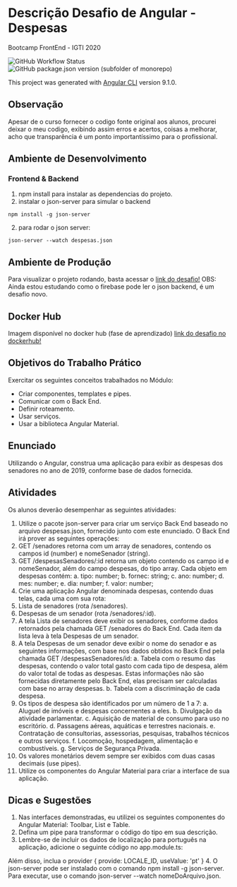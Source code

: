 # Descrição Desafio de Angular - Despesas

Bootcamp FrontEnd - IGTI 2020

![GitHub Workflow Status](https://github.com/FabianaTavares/Modulo2-Angular-Desafio/workflows/Gerador%20de%20CHANGELOG/badge.svg)
![GitHub package.json version (subfolder of monorepo)](https://img.shields.io/github/package-json/v/FabianaTavares/Modulo2-Angular-Desafio?color=blue)


This project was generated with [Angular CLI](https://github.com/angular/angular-cli) version 9.1.0.

## Observação

Apesar de o curso fornecer o codigo fonte original aos alunos, procurei deixar o meu codigo, exibindo assim erros e acertos, coisas a melhorar, acho que transparência é um ponto importantíssimo para o profissional.

## Ambiente de Desenvolvimento

### Frontend & Backend

1. npm install para instalar as dependencias do projeto.
2. instalar o json-server para simular o backend

```
npm install -g json-server
```

2. para rodar o json server:

```
json-server --watch despesas.json
```

## Ambiente de Produção

Para visualizar o projeto rodando, basta acessar o [link do desafio!](https://fabi-igti-angular-desafio-2.web.app/)
OBS: Ainda estou estudando como o firebase pode ler o json backend, é um desafio novo.

## Docker Hub

Imagem disponível no docker hub (fase de aprendizado) [link do desafio no dockerhub!](https://hub.docker.com/r/fabianatavares/angular-despesas)

## Objetivos do Trabalho Prático

Exercitar os seguintes conceitos trabalhados no Módulo:

- Criar componentes, templates e pipes.
- Comunicar com o Back End.
- Definir roteamento.
- Usar serviços.
- Usar a biblioteca Angular Material.

## Enunciado

Utilizando o Angular, construa uma aplicação para exibir as despesas dos senadores no ano de 2019, conforme base de dados fornecida.

## Atividades

Os alunos deverão desempenhar as seguintes atividades:

1. Utilize o pacote json-server para criar um serviço Back End baseado no arquivo
   despesas.json, fornecido junto com este enunciado. O Back End irá prover as
   seguintes operações:
1. GET /senadores retorna com um array de senadores, contendo os campos
   id (number) e nomeSenador (string).
1. GET /despesasSenadores/:id retorna um objeto contendo os campo id e
   nomeSenador, além do campo despesas, do tipo array. Cada objeto em
   despesas contém:
   a. tipo: number;
   b. fornec: string;
   c. ano: number;
   d. mes: number;
   e. dia: number;
   f. valor: number;
1. Crie uma aplicação Angular denominada despesas, contendo duas telas, cada uma
   com sua rota:
1. Lista de senadores (rota /senadores).
1. Despesas de um senador (rota /senadores/:id).
1. A tela Lista de senadores deve exibir os senadores, conforme dados retornados pela
   chamada GET /senadores do Back End. Cada item da lista leva à tela Despesas de
   um senador.
1. A tela Despesas de um senador deve exibir o nome do senador e as seguintes
   informações, com base nos dados obtidos no Back End pela chamada GET
   /despesasSenadores/id:
   a. Tabela com o resumo das despesas, contendo o valor total gasto com cada
   tipo de despesa, além do valor total de todas as despesas. Estas
   informações não são fornecidas diretamente pelo Back End, elas precisam
   ser calculadas com base no array despesas.
   b. Tabela com a discriminação de cada despesa.
1. Os tipos de despesa são identificados por um número de 1 a 7:
   a. Aluguel de imóveis e despesas concernentes a eles.
   b. Divulgação da atividade parlamentar.
   c. Aquisição de material de consumo para uso no escritório.
   d. Passagens aéreas, aquáticas e terrestres nacionais.
   e. Contratação de consultorias, assessorias, pesquisas, trabalhos técnicos e
   outros serviços.
   f. Locomoção, hospedagem, alimentação e combustíveis.
   g. Serviços de Segurança Privada.
1. Os valores monetários devem sempre ser exibidos com duas casas decimais (use
   pipes).
1. Utilize os componentes do Angular Material para criar a interface de sua aplicação.

## Dicas e Sugestões

1. Nas interfaces demonstradas, eu utilizei os seguintes componentes do Angular
   Material: Toolbar, List e Table.
2. Defina um pipe para transformar o código do tipo em sua descrição.
3. Lembre-se de incluir os dados de localização para português na aplicação, adicione o seguinte código no app.module.ts:

Além disso, inclua o provider { provide: LOCALE_ID, useValue: 'pt' } 4. O json-server pode ser instalado com o comando npm install -g json-server.
Para executar, use o comando json-server --watch nomeDoArquivo.json.
